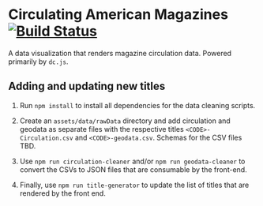 # Circulating American Magazines [![Build Status](https://travis-ci.com/ayyrickay/circulating-magazines.svg?branch=develop)](https://travis-ci.org/ayyrickay/circulating-magazines)

A data visualization that renders magazine circulation data. Powered primarily by `dc.js`.

## Adding and updating new titles

1. Run `npm install` to install all dependencies for the data cleaning scripts.

2. Create an `assets/data/rawData` directory and add circulation and geodata as separate files with the respective titles `<CODE>-Circulation.csv` and `<CODE>-geodata.csv`. Schemas for the CSV files TBD.

3. Use `npm run circulation-cleaner` and/or `npm run geodata-cleaner` to convert the CSVs to JSON files that are consumable by the front-end.

4. Finally, use `npm run title-generator` to update the list of titles that are rendered by the front end.